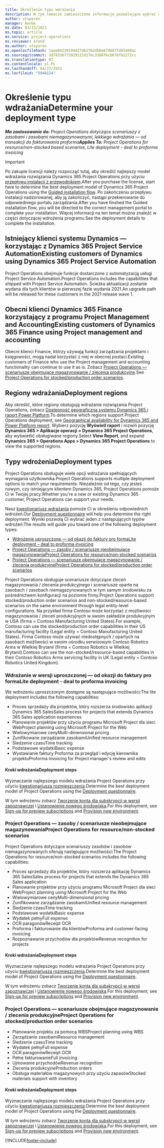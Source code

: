 ```yaml
---
title: Określenie typu wdrażania
description: W tym temacie zamieszczono informacje pozwalające wybrać odpowiedni typ wdrożenia Project Operations dla Twojej firmy.
author: stsporen
manager: Annbe
ms.date: 03/15/2021
ms.topic: article
ms.service: project-operations
ms.reviewer: kfend
ms.author: stsporen
ms.openlocfilehash: 1aae04230104d27db2f62db8e674697fd83460ac
ms.sourcegitcommit: 3d78338773929121d17ec3386f6cb67bfb2272cc
ms.translationtype: HT
ms.contentlocale: pl-PL
ms.lasthandoff: 04/27/2021
ms.locfileid: "5948124"
---
```

# <a name="determine-your-deployment-type"></a><span data-ttu-id="c3418-103">Określenie typu wdrażania</span><span class="sxs-lookup"><span data-stu-id="c3418-103">Determine your deployment type</span></span>

<span data-ttu-id="c3418-104">_**Ma zastosowanie do:** Project Operations dotyczące scenariuszy z zasobami i zasobami niemagazynowanymi, lekkiego wdrażania — od transakcji do fakturowania proforma_</span><span class="sxs-lookup"><span data-stu-id="c3418-104">_**Applies To:** Project Operations for resource/non-stocked based scenarios, Lite deployment - deal to proforma invoicing_</span></span>

> [!IMPORTANT]
> <span data-ttu-id="c3418-105">Po zakupie licencji należy rozpocząć tutaj, aby określić najlepszy model wdrażania rozwiązania Dynamics 365 Project Operations przy użyciu [przepływu instalacji z przewodnikiem](https://aka.ms/provisionprojectoperations).</span><span class="sxs-lookup"><span data-stu-id="c3418-105">After you purchase the license, start here to determine the best deployment model of Dynamics 365 Project Operations using the [Guided installation flow](https://aka.ms/provisionprojectoperations).</span></span>
> <span data-ttu-id="c3418-106">Po zakończeniu przepływu instalacji nadzorowanej, aby ją zakończyć, nastąpi przekierowanie do odpowiedniego portalu zarządzania.</span><span class="sxs-lookup"><span data-stu-id="c3418-106">After you have finshed the Guided installation flow, you will be directed to the correct management portal to complete your installation.</span></span> <span data-ttu-id="c3418-107">Więcej informacji na ten temat można znaleźć w części dotyczącej wdrożenia programu.</span><span class="sxs-lookup"><span data-stu-id="c3418-107">See the deployment details to complete the installation.</span></span>


## <a name="existing-customers-of-dynamics-using-dynamics-365-project-service-automation"></a><span data-ttu-id="c3418-108">Istniejący klienci systemu Dynamics — korzystając z Dynamics 365 Project Service Automation</span><span class="sxs-lookup"><span data-stu-id="c3418-108">Existing customers of Dynamics using Dynamics 365 Project Service Automation</span></span>
<span data-ttu-id="c3418-109">Project Operations obejmuje funkcje dostarczone z automatyzacją usługi Project Service Automation.</span><span class="sxs-lookup"><span data-stu-id="c3418-109">Project Operations includes the capabilities that shipped with Project Service Automation.</span></span> <span data-ttu-id="c3418-110">Ścieżka aktualizacji zostanie wydana dla tych klientów w pierwszej fazie wydania 2021.</span><span class="sxs-lookup"><span data-stu-id="c3418-110">An upgrade path will be released for these customers in the 2021 release wave 1.</span></span>

## <a name="existing-customers-of-dynamics-365-finance-using-project-management-and-accounting"></a><span data-ttu-id="c3418-111">Obecni klienci Dynamics 365 Finance korzystający z programu Project Management and Accounting</span><span class="sxs-lookup"><span data-stu-id="c3418-111">Existing customers of Dynamics 365 Finance using Project management and accounting</span></span> 

<span data-ttu-id="c3418-112">Obecni klienci Finance, którzy używają funkcji zarządzania projektami i księgowości, mogą nadal korzystać z niej w obecnej postaci.</span><span class="sxs-lookup"><span data-stu-id="c3418-112">Existing customers of Finance who use the Project management and accounting functionality can continue to use it as is.</span></span> <span data-ttu-id="c3418-113">Zobacz [Project Operations — scenariusze obejmujące magazynowanie / zlecenia produkcyjne](#pma).</span><span class="sxs-lookup"><span data-stu-id="c3418-113">See [Project Operations for stocked/production order scenarios](#pma).</span></span>


## <a name="deployment-regions"></a><span data-ttu-id="c3418-114">Regiony wdrażania</span><span class="sxs-lookup"><span data-stu-id="c3418-114">Deployment regions</span></span>
<span data-ttu-id="c3418-115">Aby określić, które regiony obsługują wdrażanie rozwiązania Project Operations, zobacz [Dostępność geograficzna systemu Dynamics 365 i raport Power Platform](https://dynamics.microsoft.com/en-us/geographic-availability/).</span><span class="sxs-lookup"><span data-stu-id="c3418-115">To determine which regions support Project Operations deployment, see [Geographical availability for Dynamics 365 and Power Platform report](https://dynamics.microsoft.com/en-us/geographic-availability/).</span></span> <span data-ttu-id="c3418-116">Wybierz pozycję **Wyświetl raport** i rozwiń pozycję **Dynamics 365 > Aplikacje operacji > Dynamics 365 Project Operations**, aby wyświetlić obsługiwane regiony.</span><span class="sxs-lookup"><span data-stu-id="c3418-116">Select **View Report**, and expand **Dynamics 365 > Operations Apps > Dynamics 365 Project Operations** to view the supported regions.</span></span>

## <a name="deployment-types"></a><span data-ttu-id="c3418-117">Typy wdrożenia</span><span class="sxs-lookup"><span data-stu-id="c3418-117">Deployment types</span></span>
<span data-ttu-id="c3418-118">Project Operations obsługuje wiele opcji wdrażania spełniających wymagania użytkownika.</span><span class="sxs-lookup"><span data-stu-id="c3418-118">Project Operations supports multiple deployment options to match your requirements.</span></span> <span data-ttu-id="c3418-119">Niezależnie od tego, czy jesteś nowym, czy istniejącym klientem Dynamics 365, Project Operations pomoże Ci w Twojej pracy.</span><span class="sxs-lookup"><span data-stu-id="c3418-119">Whether you're a new or existing Dynamics 365 customer, Project Operations can support your needs.</span></span>

<span data-ttu-id="c3418-120">Nasz [kwestionariusz wdrażania](https://aka.ms/provisionprojectoperations) pomoże Ci w określeniu odpowiednich wdrożeń.</span><span class="sxs-lookup"><span data-stu-id="c3418-120">Our [Deployment questionnaire](https://aka.ms/provisionprojectoperations) will help you determine the right deployment.</span></span> <span data-ttu-id="c3418-121">Wyniki pozwolą CI wybrać jeden z następujących typów wdrożeń:</span><span class="sxs-lookup"><span data-stu-id="c3418-121">The results will guide you toward one of the following deployment types:</span></span>

- [<span data-ttu-id="c3418-122">Wdrożenie uproszczone — od okazji do faktury pro forma</span><span class="sxs-lookup"><span data-stu-id="c3418-122">Lite deployment – deal to proforma invoicing</span></span>](#lite)
- [<span data-ttu-id="c3418-123">Project Operations — zasoby / scenariusze nieobejmujące magazynowania</span><span class="sxs-lookup"><span data-stu-id="c3418-123">Project Operations for resource/non-stocked scenarios</span></span>](#integrated)
- [<span data-ttu-id="c3418-124">Project Operations — scenariusze obejmujące magazynowanie / zlecenia produkcyjne</span><span class="sxs-lookup"><span data-stu-id="c3418-124">Project Operations for stocked/production order scenarios</span></span>](#pma)

<span data-ttu-id="c3418-125">Project Operations obsługuje scenariusze dotyczące zleceń magazynowania / zlecenia produkcyjnego i scenariusze oparte na zasobach / zasobach niemagazynowanych w tym samym środowisku za pośrednictwem konfiguracji na poziomie firmy.</span><span class="sxs-lookup"><span data-stu-id="c3418-125">Project Operations support stocked/production order scenarios and non-stocked/resource-based scenarios on the same environment through legal entity-level configurations.</span></span> <span data-ttu-id="c3418-126">Na przykład firma Contoso może korzystać z możliwości magazynowania / zleceń produkcyjnych w swoim zakładzie produkcyjnym w USA (firma = Contoso Manufacturing United States).</span><span class="sxs-lookup"><span data-stu-id="c3418-126">For example, Contoso can use the stocked/production order capabilities in their US manufacturing facility (Legal entity = Contoso Manufacturing United States).</span></span> <span data-ttu-id="c3418-127">Firma Contoso może używać niedostępnych / opartych na zasobach możliwości w swoim ośrodku serwisowym Contoso Robotics Arms w Wielkiej Brytanii (firma = Contoso Robotics w Wielkiej Brytanii).</span><span class="sxs-lookup"><span data-stu-id="c3418-127">Contoso can use the non-stocked/resource-based capabilities in their Contoso Robotics Arms servicing facility in UK (Legal entity = Contoso Robotics United Kingdom).</span></span>

### <a name="lite-deployment---deal-to-proforma-invoicing"></a><a  name="lite"></a><span data-ttu-id="c3418-128">Wdrażanie w wersji uproszczonej — od okazji do faktury pro forma</span><span class="sxs-lookup"><span data-stu-id="c3418-128">Lite deployment - deal to proforma invoicing</span></span>

<span data-ttu-id="c3418-129">We wdrożeniu uproszczonym dostępne są następujące możliwości:</span><span class="sxs-lookup"><span data-stu-id="c3418-129">The lite deployment includes the following capabilities:</span></span>

- <span data-ttu-id="c3418-130">Proces sprzedaży dla projektów, który rozszerza środowisko aplikacji Dynamics 365 Sales</span><span class="sxs-lookup"><span data-stu-id="c3418-130">Sales process for projects that extends Dynamics 365 Sales application experiences</span></span>
- <span data-ttu-id="c3418-131">Planowanie projektów przy użyciu programu Microsoft Project dla sieci Web</span><span class="sxs-lookup"><span data-stu-id="c3418-131">Project planning using Microsoft Project for the Web</span></span>
- <span data-ttu-id="c3418-132">Wielowymiarowe ceny</span><span class="sxs-lookup"><span data-stu-id="c3418-132">Multi-dimensional pricing</span></span>
- <span data-ttu-id="c3418-133">Zunifikowane zarządzanie zasobami</span><span class="sxs-lookup"><span data-stu-id="c3418-133">Unified resource management</span></span>
- <span data-ttu-id="c3418-134">Śledzenie czasu</span><span class="sxs-lookup"><span data-stu-id="c3418-134">Time tracking</span></span>
- <span data-ttu-id="c3418-135">Podstawowe wydatki</span><span class="sxs-lookup"><span data-stu-id="c3418-135">Basic expense</span></span>
- <span data-ttu-id="c3418-136">Wystawianie faktury Proforma za przegląd i edycję kierownika projektu</span><span class="sxs-lookup"><span data-stu-id="c3418-136">Proforma invoicing for Project manager's review and edits</span></span> 

#### <a name="deployment-steps"></a><span data-ttu-id="c3418-137">Kroki wdrażania</span><span class="sxs-lookup"><span data-stu-id="c3418-137">Deployment steps</span></span>
<span data-ttu-id="c3418-138">Wyznaczanie najlepszego modelu wdrażania Project Operations przy użyciu [kwestionariusza rozmieszczenia](https://aka.ms/provisionprojectoperations).</span><span class="sxs-lookup"><span data-stu-id="c3418-138">Determine the best deployment model of Project Operations using the [Deployment questionnaire](https://aka.ms/provisionprojectoperations).</span></span>

<span data-ttu-id="c3418-139">W tym wdrożeniu zobacz [Tworzenie konta dla subskrypcji w wersji zapoznawczej](lite-preview-subscription-sign-up.md) i [Ustanowienie nowego środowiska](lite-deployment.md).</span><span class="sxs-lookup"><span data-stu-id="c3418-139">For this deployment, see [Sign-up for preview subscriptions](lite-preview-subscription-sign-up.md) and [Provision new environment](lite-deployment.md).</span></span> 


### <a name="project-operations-for-resourcenon-stocked-scenarios"></a><a name="integrated"></a><span data-ttu-id="c3418-140">Project Operations — zasoby / scenariusze nieobejmujące magazynowania</span><span class="sxs-lookup"><span data-stu-id="c3418-140">Project Operations for resource/non-stocked scenarios</span></span>
<span data-ttu-id="c3418-141">Project Operations dotyczące scenariuszy zasobów i zasobów niemagazynowanych oferują następujące możliwości:</span><span class="sxs-lookup"><span data-stu-id="c3418-141">The Project Operations for resource/non-stocked scenarios includes the following capabilities:</span></span>
 
- <span data-ttu-id="c3418-142">Proces sprzedaży dla projektów, który rozszerza aplikację Dynamics 365 Sales</span><span class="sxs-lookup"><span data-stu-id="c3418-142">Sales process for projects that extends the Dynamics 365 Sales application</span></span>
- <span data-ttu-id="c3418-143">Planowanie projektów przy użyciu programu Microsoft Project dla sieci Web</span><span class="sxs-lookup"><span data-stu-id="c3418-143">Project planning using Microsoft Project for the Web</span></span>
- <span data-ttu-id="c3418-144">Wielowymiarowe ceny</span><span class="sxs-lookup"><span data-stu-id="c3418-144">Multi-dimensional pricing</span></span>
- <span data-ttu-id="c3418-145">Zunifikowane zarządzanie zasobami</span><span class="sxs-lookup"><span data-stu-id="c3418-145">Unified resource management</span></span>
- <span data-ttu-id="c3418-146">Śledzenie czasu</span><span class="sxs-lookup"><span data-stu-id="c3418-146">Time tracking</span></span>
- <span data-ttu-id="c3418-147">Podstawowe wydatki</span><span class="sxs-lookup"><span data-stu-id="c3418-147">Basic expense</span></span>
- <span data-ttu-id="c3418-148">Wydatek pełny</span><span class="sxs-lookup"><span data-stu-id="c3418-148">Full expense</span></span>
- <span data-ttu-id="c3418-149">OCR paragonów</span><span class="sxs-lookup"><span data-stu-id="c3418-149">Receipt OCR</span></span>
- <span data-ttu-id="c3418-150">Proforma i fakturowanie dla klientów</span><span class="sxs-lookup"><span data-stu-id="c3418-150">Proforma and customer-facing invoicing</span></span> 
- <span data-ttu-id="c3418-151">Rozpoznawanie przychodów dla projektów</span><span class="sxs-lookup"><span data-stu-id="c3418-151">Revenue recognition for projects</span></span>

#### <a name="deployment-steps"></a><span data-ttu-id="c3418-152">Kroki wdrażania</span><span class="sxs-lookup"><span data-stu-id="c3418-152">Deployment steps</span></span>
<span data-ttu-id="c3418-153">Wyznaczanie najlepszego modelu wdrażania Project Operations przy użyciu [kwestionariusza rozmieszczenia](https://aka.ms/provisionprojectoperations).</span><span class="sxs-lookup"><span data-stu-id="c3418-153">Determine the best deployment model of Project Operations using the [Deployment questionnaire](https://aka.ms/provisionprojectoperations).</span></span>

<span data-ttu-id="c3418-154">W tym wdrożeniu zobacz [Tworzenie konta dla subskrypcji w wersji zapoznawczej](resource-sign-up-preview-subscription.md) i [Ustanowienie nowego środowiska](resource-provision-new-environment.md).</span><span class="sxs-lookup"><span data-stu-id="c3418-154">For this deployment, see [Sign-up for preview subscriptions](resource-sign-up-preview-subscription.md) and [Provision new environment](resource-provision-new-environment.md).</span></span> 


### <a name="project-operations-for-stockedproduction-order-scenarios"></a><a name="pma"></a><span data-ttu-id="c3418-155">Project Operations — scenariusze obejmujące magazynowanie / zlecenia produkcyjne</span><span class="sxs-lookup"><span data-stu-id="c3418-155">Project Operations for stocked/production order scenarios</span></span>

- <span data-ttu-id="c3418-156">Planowanie projektu za pomocą WBS</span><span class="sxs-lookup"><span data-stu-id="c3418-156">Project planning using WBS</span></span>
- <span data-ttu-id="c3418-157">Zarządzanie zasobami</span><span class="sxs-lookup"><span data-stu-id="c3418-157">Resource management</span></span>
- <span data-ttu-id="c3418-158">Śledzenie czasu</span><span class="sxs-lookup"><span data-stu-id="c3418-158">Time tracking</span></span>
- <span data-ttu-id="c3418-159">Wydatek pełny</span><span class="sxs-lookup"><span data-stu-id="c3418-159">Full expense</span></span>
- <span data-ttu-id="c3418-160">OCR paragonów</span><span class="sxs-lookup"><span data-stu-id="c3418-160">Receipt OCR</span></span>
- <span data-ttu-id="c3418-161">Pełne fakturowanie</span><span class="sxs-lookup"><span data-stu-id="c3418-161">Full invoicing</span></span>
- <span data-ttu-id="c3418-162">Ujmowanie przychodów</span><span class="sxs-lookup"><span data-stu-id="c3418-162">Revenue recognition</span></span>
- <span data-ttu-id="c3418-163">Zlecenia produkcyjne</span><span class="sxs-lookup"><span data-stu-id="c3418-163">Production orders</span></span>
- <span data-ttu-id="c3418-164">Obsługa materiałów magazynowych przy użyciu zapasów</span><span class="sxs-lookup"><span data-stu-id="c3418-164">Stocked materials support with inventory</span></span>

#### <a name="deployment-steps"></a><span data-ttu-id="c3418-165">Kroki wdrażania</span><span class="sxs-lookup"><span data-stu-id="c3418-165">Deployment steps</span></span>
<span data-ttu-id="c3418-166">Wyznaczanie najlepszego modelu wdrażania Project Operations przy użyciu [kwestionariusza rozmieszczenia](https://aka.ms/provisionprojectoperations).</span><span class="sxs-lookup"><span data-stu-id="c3418-166">Determine the best deployment model of Project Operations using the [Deployment questionnaire](https://aka.ms/provisionprojectoperations).</span></span>

<span data-ttu-id="c3418-167">W tym wdrożeniu zobacz [Tworzenie konta dla subskrypcji w wersji zapoznawczej](/dynamics365/fin-ops-core/dev-itpro/dev-tools/sign-up-preview-subscription?toc=%2fdynamics365%2ffinance%2ftoc.json) i [Ustanowienie nowego środowiska](/dynamics365/fin-ops-core/dev-itpro/deployment/deploy-demo-environment?toc=%2fdynamics365%2ffinance%2ftoc.json).</span><span class="sxs-lookup"><span data-stu-id="c3418-167">For this deployment, see [Sign-up for preview subscriptions](/dynamics365/fin-ops-core/dev-itpro/dev-tools/sign-up-preview-subscription?toc=%2fdynamics365%2ffinance%2ftoc.json) and [Provision new environment](/dynamics365/fin-ops-core/dev-itpro/deployment/deploy-demo-environment?toc=%2fdynamics365%2ffinance%2ftoc.json).</span></span> 



[!INCLUDE[footer-include](../includes/footer-banner.md)]